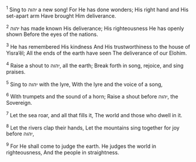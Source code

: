 <sup>1</sup> Sing to יהוה a new song! For He has done wonders; His right hand and His set-apart arm Have brought Him deliverance.

<sup>2</sup> יהוה has made known His deliverance; His righteousness He has openly shown Before the eyes of the nations.

<sup>3</sup> He has remembered His kindness And His trustworthiness to the house of Yisra’ĕl; All the ends of the earth have seen The deliverance of our Elohim.

<sup>4</sup> Raise a shout to יהוה, all the earth; Break forth in song, rejoice, and sing praises.

<sup>5</sup> Sing to יהוה with the lyre, With the lyre and the voice of a song,

<sup>6</sup> With trumpets and the sound of a horn; Raise a shout before יהוה, the Sovereign.

<sup>7</sup> Let the sea roar, and all that fills it, The world and those who dwell in it.

<sup>8</sup> Let the rivers clap their hands, Let the mountains sing together for joy before יהוה,

<sup>9</sup> For He shall come to judge the earth. He judges the world in righteousness, And the people in straightness.

